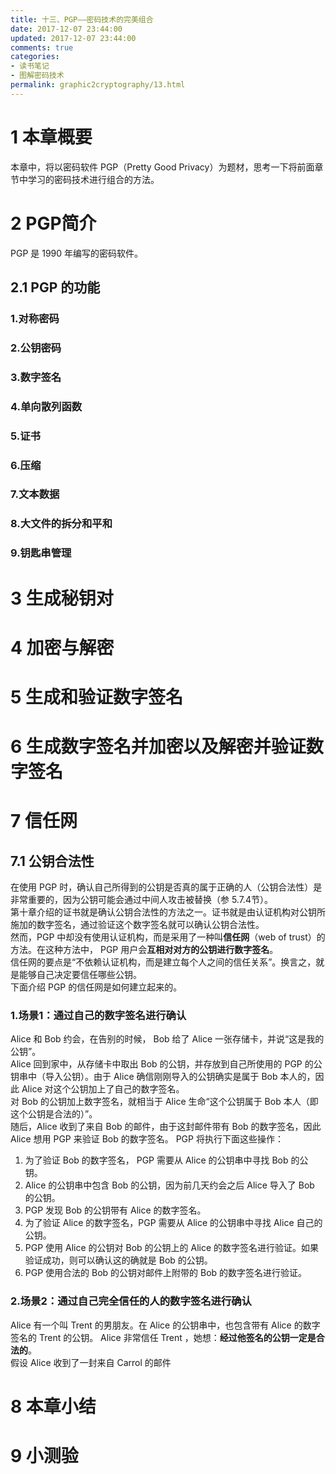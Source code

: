 ```yaml
---
title: 十三、PGP——密码技术的完美组合
date: 2017-12-07 23:44:00
updated: 2017-12-07 23:44:00
comments: true
categories: 
- 读书笔记
- 图解密码技术
permalink: graphic2cryptography/13.html    
---
```


# 1 本章概要

本章中，将以密码软件 PGP（Pretty Good Privacy）为题材，思考一下将前面章节中学习的密码技术进行组合的方法。

# 2 PGP简介

PGP 是 1990 年编写的密码软件。

## 2.1 PGP 的功能

### 1.对称密码
### 2.公钥密码
### 3.数字签名
### 4.单向散列函数
### 5.证书
### 6.压缩
### 7.文本数据
### 8.大文件的拆分和平和
### 9.钥匙串管理

# 3 生成秘钥对

# 4 加密与解密

# 5 生成和验证数字签名

# 6 生成数字签名并加密以及解密并验证数字签名

# 7 信任网

## 7.1 公钥合法性

在使用 PGP 时，确认自己所得到的公钥是否真的属于正确的人（公钥合法性）是非常重要的，因为公钥可能会通过中间人攻击被替换（参 5.7.4节）。  
第十章介绍的证书就是确认公钥合法性的方法之一。证书就是由认证机构对公钥所施加的数字签名，通过验证这个数字签名就可以确认公钥合法性。  
然而，PGP 中却没有使用认证机构，而是采用了一种叫**信任网**（web of trust）的方法。在这种方法中， PGP 用户会**互相对对方的公钥进行数字签名**。  
信任网的要点是“不依赖认证机构，而是建立每个人之间的信任关系”。换言之，就是能够自己决定要信任哪些公钥。  
下面介绍 PGP 的信任网是如何建立起来的。

### 1.场景1：通过自己的数字签名进行确认
Alice 和 Bob 约会，在告别的时候， Bob 给了 Alice 一张存储卡，并说“这是我的公钥”。  
Alice 回到家中，从存储卡中取出 Bob 的公钥，并存放到自己所使用的 PGP 的公钥串中（导入公钥）。由于 Alice 确信刚刚导入的公钥确实是属于 Bob 本人的，因此 Alice 对这个公钥加上了自己的数字签名。  
对 Bob 的公钥加上数字签名，就相当于 Alice 生命“这个公钥属于 Bob 本人（即这个公钥是合法的）”。  
随后，Alice 收到了来自 Bob 的邮件，由于这封邮件带有 Bob 的数字签名，因此 Alice 想用 PGP 来验证 Bob 的数字签名。 PGP 将执行下面这些操作：  
1. 为了验证 Bob 的数字签名， PGP 需要从 Alice 的公钥串中寻找 Bob 的公钥。
2. Alice 的公钥串中包含 Bob 的公钥，因为前几天约会之后 Alice 导入了 Bob 的公钥。
3. PGP 发现 Bob 的公钥带有 Alice 的数字签名。
4. 为了验证 Alice 的数字签名，PGP 需要从 Alice 的公钥串中寻找 Alice 自己的公钥。
5. PGP 使用 Alice 的公钥对 Bob 的公钥上的 Alice 的数字签名进行验证。如果验证成功，则可以确认这的确就是 Bob 的公钥。
6. PGP 使用合法的 Bob 的公钥对邮件上附带的 Bob 的数字签名进行验证。

### 2.场景2：通过自己完全信任的人的数字签名进行确认
Alice 有一个叫 Trent 的男朋友。在 Alice 的公钥串中，也包含带有 Alice 的数字签名的 Trent 的公钥。 Alice 非常信任 Trent ，她想：**经过他签名的公钥一定是合法的**。  
假设 Alice 收到了一封来自 Carrol 的邮件

# 8 本章小结

# 9 小测验 